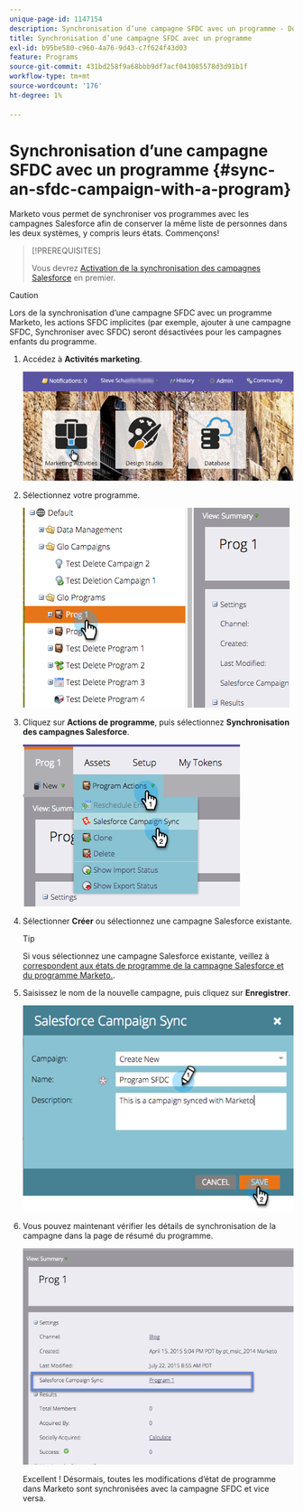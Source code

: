 ```yaml
---
unique-page-id: 1147154
description: Synchronisation d’une campagne SFDC avec un programme - Documents Marketo - Documentation du produit
title: Synchronisation d’une campagne SFDC avec un programme
exl-id: b95be580-c960-4a76-9d43-c7f624f43d03
feature: Programs
source-git-commit: 431bd258f9a68bbb9df7acf043085578d3d91b1f
workflow-type: tm+mt
source-wordcount: '176'
ht-degree: 1%

---
```


# Synchronisation d’une campagne SFDC avec un programme {#sync-an-sfdc-campaign-with-a-program}

Marketo vous permet de synchroniser vos programmes avec les campagnes Salesforce afin de conserver la même liste de personnes dans les deux systèmes, y compris leurs états. Commençons!

>[!PREREQUISITES]
>
>Vous devrez [Activation de la synchronisation des campagnes Salesforce](/help/marketo/product-docs/crm-sync/salesforce-sync/setup/optional-steps/enable-disable-campaign-sync.md) en premier.

>[!CAUTION]
>
>Lors de la synchronisation d’une campagne SFDC avec un programme Marketo, les actions SFDC implicites (par exemple, ajouter à une campagne SFDC, Synchroniser avec SFDC) seront désactivées pour les campagnes enfants du programme.

1. Accédez à **Activités marketing**.

   ![](assets/login-marketing-activities-1.png)

1. Sélectionnez votre programme.

   ![](assets/image2015-7-22-8-3a47-3a28.png)

1. Cliquez sur **Actions de programme**, puis sélectionnez **Synchronisation des campagnes Salesforce**.

   ![](assets/image2015-7-22-8-3a48-3a5.png)

1. Sélectionner **Créer** ou sélectionnez une campagne Salesforce existante.

   >[!TIP]
   >
   >Si vous sélectionnez une campagne Salesforce existante, veillez à [correspondent aux états de programme de la campagne Salesforce et du programme Marketo.](/help/marketo/product-docs/crm-sync/salesforce-sync/sfdc-sync-details/how-to-match-program-statuses-and-salesforce-campaign-statuses-prior-to-sync.md).

1. Saisissez le nom de la nouvelle campagne, puis cliquez sur **Enregistrer**.

   ![](assets/image2015-7-22-8-3a57-3a19.png)

1. Vous pouvez maintenant vérifier les détails de synchronisation de la campagne dans la page de résumé du programme.

   ![](assets/image2015-7-22-8-3a59-3a33.png)

   Excellent ! Désormais, toutes les modifications d’état de programme dans Marketo sont synchronisées avec la campagne SFDC et vice versa.
